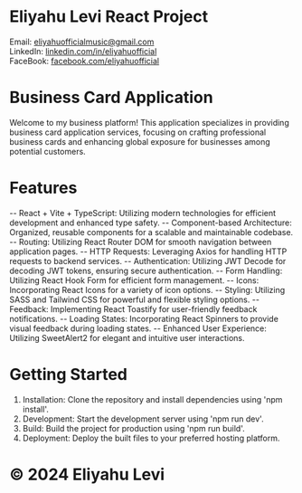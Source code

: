 # Eliyahu Levi React Project

Email: [eliyahuofficialmusic@gmail.com](mailto:eliyahuofficialmusic@gmail.com)  
LinkedIn: [linkedin.com/in/eliyahuofficial](https://www.linkedin.com/in/eliyahuofficial/)  
FaceBook: [facebook.com/eliyahuofficial](https://www.facebook.com/eliyahuofficial/)


# Business Card Application

Welcome to my business platform! This application specializes in providing business card application services, focusing on crafting professional business cards and enhancing global exposure for businesses among potential customers.

# Features

-- React + Vite + TypeScript: Utilizing modern technologies for efficient development and enhanced type safety.
-- Component-based Architecture: Organized, reusable components for a scalable and maintainable codebase.
-- Routing: Utilizing React Router DOM for smooth navigation between application pages.
-- HTTP Requests: Leveraging Axios for handling HTTP requests to backend services.
-- Authentication: Utilizing JWT Decode for decoding JWT tokens, ensuring secure authentication.
-- Form Handling: Utilizing React Hook Form for efficient form management.
-- Icons: Incorporating React Icons for a variety of icon options.
-- Styling: Utilizing SASS and Tailwind CSS for powerful and flexible styling options.
-- Feedback: Implementing React Toastify for user-friendly feedback notifications.
-- Loading States: Incorporating React Spinners to provide visual feedback during loading states.
-- Enhanced User Experience: Utilizing SweetAlert2 for elegant and intuitive user interactions.

# Getting Started

1. Installation: Clone the repository and install dependencies using 'npm install'.
2. Development: Start the development server using 'npm run dev'.
3. Build: Build the project for production using 'npm run build'.
4. Deployment: Deploy the built files to your preferred hosting platform.

#  © 2024 Eliyahu Levi 


